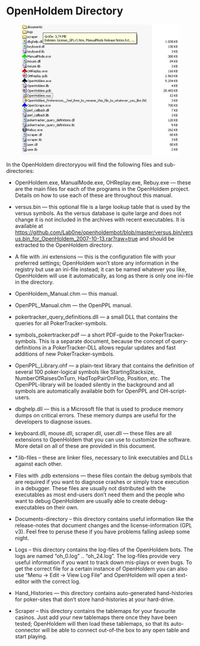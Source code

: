# OpenHoldem Directory

<figure>
<img src="images/openholdem/installation/installation.jpg" />
</figure>

In the OpenHoldem directoryyou will find the following files and
sub-directories:

- OpenHoldem.exe, ManualMode.exe, OHReplay.exe, Rebuy.exe — these are
  the main files for each of the programs in the OpenHoldem project.
  Details on how to use each of these are throughout this manual.

- versus.bin — this optional file is a large lookup table that is used
  by the versus symbols. As the versus database is quite large and does
  not change it is not included in the archives with recent executables.
  It is available at
  <https://github.com/Lab0ne/openholdembot/blob/master/versus.bin/versus.bin_for_OpenHoldem_2007-10-13.rar?raw=true>
  and should be extracted to the OpenHoldem directory.

- A file with .ini extensions — this is the configuration file with your
  preferred settings; OpenHoldem won’t store any information in the
  registry but use an ini-file instead; it can be named whatever you
  like, OpenHoldem will use it automatically, as long as there is only
  one ini-file in the directory.

- OpenHoldem_Manual.chm — this manual.

- OpenPPL_Manual.chm — the OpenPPL manual.

- pokertracker_query_definitions.dll — a small DLL that contains the
  queries for all PokerTracker-symbols.

- symbols_pokertracker.pdf — a short PDF-guide to the
  PokerTracker-symbols. This is a separate document, because the concept
  of query-definitions in a PokerTracker-DLL allows regular updates and
  fast additions of new PokerTracker-symbols.

- OpenPPL_Library.ohf — a plain-text library that contains the
  definition of several 100 poker-logical symbols like
  StartingStacksize, NumberOfRaisesOnTurn, HadTopPairOnFlop, Position,
  etc. The OpenPPL-library will be loaded silently in the background and
  all symbols are automatically available both for OpenPPL and
  OH-script-users.

- dbghelp.dll — this is a Microsoft file that is used to produce memory
  dumps on critical errors. These memory dumps are useful for the
  developers to diagnose issues.

- keyboard.dll, mouse.dll, scraper.dll, user.dll — these files are all
  extensions to OpenHoldem that you can use to customize the software.
  More detail on all of these are provided in this document.

- \*.lib-files – these are linker files, necessary to link executables
  and DLLs against each other.

- Files with .pdb extensions — these files contain the debug symbols
  that are required if you want to diagnose crashes or simply trace
  execution in a debugger. These files are usually not distributed with
  the executables as most end-users don’t need them and the people who
  want to debug OpenHoldem are usually able to create debug-executables
  on their own.

- Documents-directory – this directory contains useful information like
  the release-notes that document changes and the license-information
  (GPL v3). Feel free to peruse these if you have problems falling
  asleep some night.

- Logs – this directory contains the log-files of the OpenHoldem bots.
  The logs are named “oh_0.log” .. “oh_24.log”. The log-files provide
  very useful information if you want to track down mis-plays or even
  bugs. To get the correct file for a certain instance of OpenHoldem you
  can also use “Menu -\> Edit -\> View Log File” and OpenHoldem will
  open a text-editor with the correct log.

- Hand_Histories — this directory contains auto-generated hand-histories
  for poker-sites that don’t store hand-histories at your hard-drive.

- Scraper – this directory contains the tablemaps for your favourite
  casinos. Just add your new tablemaps there once they have been tested;
  OpenHoldem will then load these tablemaps, so that its auto-connector
  will be able to connect out-of-the box to any open table and start
  playing.
